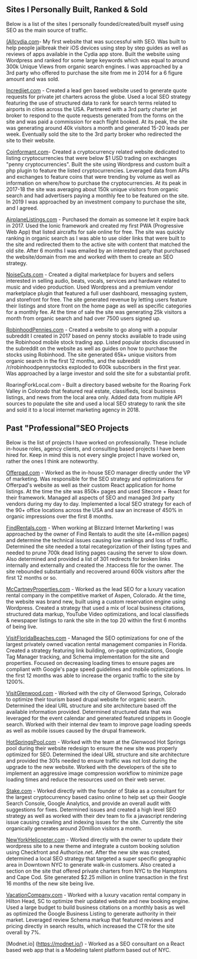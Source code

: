## Sites I Personally Built, Ranked & Sold

Below is a list of the sites I personally founded/created/built myself using SEO as the main source of traffic.

[(Allcydia.com](https://allcydia.com)- My first website that was successful with SEO. Was built to help people jailbreak their iOS devices using step by step guides as well as reviews of apps available in the Cydia app store. Built the website using Wordpress and ranked for some large keywords which was equal to around 300k Unique Views from organic search engines. I was approached by a 3rd party who offered to purchase the site from me in 2014 for a 6 figure amount and was sold.

[Incredijet.com](https://incredijet.com) - Created a lead gen based website used to generate quote requests for private jet charters across the globe. Used a local SEO strategy featuring the use of structured data to rank for search terms related to airports in cities across the USA. Partnered with a 3rd party charter jet broker to respond to the quote requests generated from the forms on the site and was paid a commission for each flight booked. At its peak, the site was generating around 40k visitors a month and generated 15-20 leads per week. Eventually sold the site to the 3rd party broker who redirected the site to their website.

[Coinformant.com](https://Coinformant.com)- Created a cryptocurrency related website dedicated to listing cryptocurrencies that were below $1 USD trading on exchanges "penny cryptocurrencies". Built the site using Wordpress and custom built a php plugin to feature the listed cryptocurrencies.  Leveraged data from APIs and exchanges to feature coins that were trending by volume as well as information on where/how to purchase the cryptocurrencies. At its peak in 2017-18 the site was averaging about 150k unique visitors from organic search and had advertisers paying a monthly fee to be featured on the site. In 2019 I was approached by an investment company to purchase the site, and I agreed.

[AirplaneListings.com](https://AirplaneListings.com) - Purchased the domain as someone let it expire back in 2017. Used the Ionic framework and created my first PWA (Progressive Web App) that listed aircrafts for sale online for free. The site was quickly ranking in organic search as I was able to use older links that were built to the site and redirected them to the active site with content that matched the old site. After 6 months I was emailed by an interested party that purchased the website/domain from me and worked with them to create an SEO strategy. 

[NoiseCuts.com](https://NoiseCuts.com) - Created a digital marketplace for buyers and sellers interested in selling audio, beats, vocals, services and hardware related to music and video production. Used Wordpress and a premium vendor marketplace plugin that featured a full user dashboard, messaging system, and storefront for free. The site generated revenue by letting users feature their listings and store front on the home page as well as specific categories for a monthly fee. At the time of sale the site was generating 25k visitors a month from organic search and had over 7500 users signed up.

[RobinhoodPennies.com](https://Robinhoodpennies.com) - Created a website to go along with a popular subreddit I created in 2017 based on penny stocks available to trade using the Robinhood mobile stock trading app. Listed popular stocks discussed in the subreddit on the website as well as guides on how to purchase the stocks using Robinhood. The site generated 65k+ unique visitors from organic search in the first 12 months, and the subreddit /r/robinhoodpennystocks exploded to 600k subscribers in the first year. Was approached by a large investor and sold the site for a substantial profit.

RoaringForkLocal.com - Built a directory based website for the Roaring Fork Valley in Colorado that featured real estate, classifieds, local business listings, and news from the local area only. Added data from multiple API sources to populate the site and used a local SEO strategy to rank the site and sold it to a local internet marketing agency in 2018.


## Past "Professional"SEO Projects 

Below is the list of projects I have worked on professionally. These include in-house roles, agency clients, and consulting based projects I have been hired for. Keep in mind this is not every single project I have worked on, rather the ones I think are noteworthy.

[Offerpad.com](https://offerpad.com) - Worked as the in-house SEO manager directly under the VP of marketing. Was responsible for the SEO strategy and optimizations for Offerpad's website as well as their custom React application for home listings. At the time the site was 850k+ pages and used Sitecore + React for their framework. Managed all aspects of SEO and managed 3rd party vendors during my day to day. Implemented a local SEO strategy for each of the 90+ office locations across the USA and saw an increase of 450% in organic impressions over the first 8 months. 

[FindRentals.com](https://FindRentals.com) - When working at Blizzard Internet Marketing I was approached by the owner of Find Rentals to audit the site (4+million pages) and determine the technical issues causing low rankings and loss of traffic. Determined the site needed a total recategorization of their listing types and needed to prune 700k dead listing pages causing the server to slow down. Also determined and provided a list of 301 redirects for broken links internally and externally and created the .htaccess file for the owner. The site rebounded substantially and recovered around 600k visitors after the first 12 months or so.

[McCartneyProperties.com](https://McCartneyProperties.com) - Worked as the lead SEO for a luxury vacation rental company in the competitive market of Aspen, Colorado. At the time, the website was brand new, built using a custom reservation engine using Wordpress. Created a strategy that used a mix of local business citations, structured data markup, YouTube Video optimizations, and local classifieds & newspaper listings to rank the site in the top 20 within the first 6 months of being live.

[VisitFloridaBeaches.com](https://visitfloridabeaches.com) - Managed the SEO optimizations for one of the largest privately owned vacation rental management companies in Florida. Created a strategy featuring link building, on-page optimizations, Google Tag Manager tracking, and Schema implementation for the site and properties. Focused on decreasing loading times to ensure pages are compliant with Google's page speed guidelines and mobile optimizations. In the first 12 months was able to increase the organic traffic to the site by 1200%.

[VisitGlenwood.com](https://visitglenwood.com) - Worked with the city of Glenwood Springs, Colorado to optimize their tourism based drupal website for organic search. Determined the ideal URL structure and site architecture based off the available information provided. Determined structured data that was leveraged for the event calendar and generated featured snippets in Google search. Worked with their internal dev team to improve page loading speeds as well as mobile issues caused by the drupal framework.

[HotSpringsPool.com](https://hotspringspool.com) - Worked with the team at the Glenwood Hot Springs pool during their website redesign to ensure the new site was properly optimized for SEO.  Determined the ideal URL structure and site architecture and provided the 301s needed to ensure traffic was not lost during the upgrade to the new website. Worked with the developers of the site to implement an aggressive image compression workflow to minimize page loading times and reduce the resources used on their web server.

[Stake.com](https://Stake.com) - Worked directly with the founder of Stake as a consultant for the largest cryptocurrency based casino online to help set up their Google Search Console, Google Analytics, and provide an overall audit with suggestions for fixes. Determined issues and created a high level SEO strategy as well as worked with their dev team to fix a javascript rendering issue causing crawling and indexing issues for the site. Currently the site organically generates around 20million visitors a month.

[NewYorkHelicopter.com](https://newyorkhelicopter.com) - Worked directly with the owner to update their wordpress site to a new theme and integrate a custom booking solution using Checkfront and Authorize.net. After the new site was created, determined a local SEO strategy that targeted a super specific geographic area in Downtown NYC to generate walk-in customers. Also created a section on the site that offered private charters from NYC to the Hamptons and Cape Cod. Site generated $2.25 million in online transaction in the first 16 months of the new site being live.

[VacationCompany.com](https://vacationcompany.com) - Worked with a luxury vacation rental company in Hilton Head, SC to optimize their updated website and new booking engine. Used a large budget to build business citations on a monthly basis as well as optimized the Google Business Listing to generate authority in their market. Leveraged review Schema markup that featured reviews and pricing directly in search results, which increased the CTR for the site overall by 7%. 

[Modnet.io] (https://modnet.io/) - Worked as a SEO consultant on a React based web app that is a Modeling talent platform based out of NYC.

